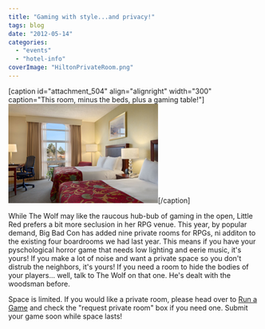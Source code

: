 ```yaml
---
title: "Gaming with style...and privacy!"
tags: blog
date: "2012-05-14"
categories: 
  - "events"
  - "hotel-info"
coverImage: "HiltonPrivateRoom.png"
---
```


\[caption id="attachment\_504" align="alignright" width="300" caption="This room, minus the beds, plus a gaming table!"\][![](/images/HiltonPrivateRoom-300x199.png "HiltonPrivateRoom")](http://www.bigbadcon.com/wp-content/uploads/2012/05/HiltonPrivateRoom.png)\[/caption\]

While The Wolf may like the raucous hub-bub of gaming in the open, Little Red prefers a bit more seclusion in her RPG venue. This year, by popular demand, Big Bad Con has added nine private rooms for RPGs, ni additon to the existing four boardrooms we had last year. This means if you have your pyschological horror game that needs low lighting and eerie music, it's yours! If you make a lot of noise and want a private space so you don't distrub the neighbors, it's yours! If you need a room to hide the bodies of your players... well, talk to The Wolf on that one. He's dealt with the woodsman before.

Space is limited. If you would like a private room, please head over to [Run a Game](http://www.bigbadcon.com/volunteer/run-a-game/ "Run a Game") and check the "request private room" box if you need one. Submit your game soon while space lasts!
